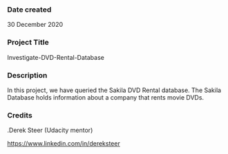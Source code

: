 ### Date created
30 December 2020

### Project Title
Investigate-DVD-Rental-Database

### Description
In this project, we have queried the Sakila DVD Rental database. The Sakila Database holds information about a company that rents movie DVDs.

### Credits
.Derek Steer (Udacity mentor)

https://www.linkedin.com/in/dereksteer

